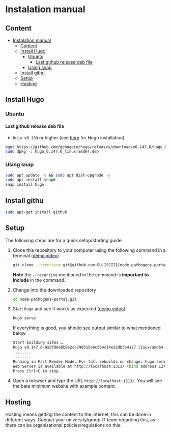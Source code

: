 # Instalation manual

## Content

- [Instalation manual](#instalation-manual)
  - [Content](#content)
  - [Install Hugo](#install-hugo)
    - [Ubuntu](#ubuntu)
      - [Last github release deb file](#last-github-release-deb-file)
    - [Using snap](#using-snap)
  - [Install githu](#install-githu)
  - [Setup](#setup)
  - [Hosting](#hosting)

## Install Hugo

### Ubuntu

#### Last github release deb file

- `Hugo v0.139` or higher (see [here](https://gohugo.io/installation/) for Hugo installation)

```bash
wget https://github.com/gohugoio/hugo/releases/download/v0.147.6/hugo_0.147.6_linux-amd64.deb
sudo dpkg -i hugo_0.147.6_linux-amd64.deb
```

### Using snap

```bash
sudo apt update -y && sudo apt dist-upgrade -y
sudo apt install snapd
snap install hugo
```

## Install githu

```bash
sudo apt-get install github
```

## Setup

The following steps are for a quick setup/starting guide.

1) Clone this repository to your computer using the following command in a terminal ([demo video](https://youtu.be/671ij1kB2EU))

    ```bash
    git clone --recursive git@github.com:BU-ISCIII/node-pathogens-portal.git
    ```

    **Note** the `--recursive` mentioned in the command is **important to include** in the command.

2) Change into the downloaded repository

    ```bash
    cd node-pathogens-portal.git
    ```

3) Start `hugo` and see if works as expected ([demo video](https://youtu.be/L4cLXx90dJI))

    ```bash
    hugo serve
    ```

    If everything is good, you should see output similar to what mentioned below

    ```bash
    Start building sites … 
    hugo v0.147.6-0a5fd8ebb8e2ca798515e8c564c14e32db3b4127 linux/amd64 BuildDate=2025-05-27T11:17:16Z VendorInfo=gohugoio
    ........
    ........
    Running in Fast Render Mode. For full rebuilds on change: hugo server --disableFastRender
    Web Server is available at http://localhost:1313/ (bind address 127.0.0.1) 
    Press Ctrl+C to stop
    ```

4) Open a browser and typr the URL `http://localhost:1313/`. You will see the bare minimum website with example content.

## Hosting

Hosting means getting the content to the internet, this can be done in different ways. Contact your university/group IT team regarding this, as there can be organisational policies/regulations on this.
